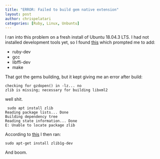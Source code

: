 ```yaml
---
title: "ERROR: Failed to build gem native extension"
layout: post
author: chrispelatari
categories: [Ruby, Linux, Unbuntu]
---
```


I ran into this problem on a fresh install of Ubuntu 18.04.3 LTS. I had not installed development tools yet, so I found [this](https://github.com/travis-ci/travis.rb/issues/558#issuecomment-355962361) which prompted me to add:

- ruby-dev
- gcc
- libffi-dev
- make

That got the gems building, but it kept giving me an error after build:
```
checking for gzdopen() in -lz... no
zlib is missing; necessary for building libxml2
```

well shit. 

```
 sudo apt install zlib
Reading package lists... Done
Building dependency tree       
Reading state information... Done
E: Unable to locate package zlib
```

According to [this](https://askubuntu.com/questions/508934/how-to-install-libpng-and-zlib) I then ran:
```
sudo apt-get install zlib1g-dev
```

And boom.